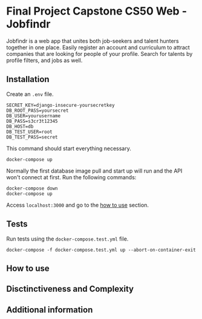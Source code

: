 # Final Project Capstone CS50 Web - Jobfindr

Jobfindr is a web app that unites both job-seekers and talent hunters together in one place. Easily register an account and curriculum to attract companies that are looking for people of your profile. Search for talents by profile filters, and jobs as well.

## Installation

Create an `.env` file.

    SECRET_KEY=django-insecure-yoursecretkey
    DB_ROOT_PASS=yoursecret
    DB_USER=yourusername
    DB_PASS=s3cr3t12345
    DB_HOST=db
    DB_TEST_USER=root
    DB_TEST_PASS=secret

This command should start everything necessary.

    docker-compose up

Normally the first database image pull and start up will run and the API won't connect at first. Run the following commands:

    docker-compose down
    docker-compose up

Access `localhost:3000` and go to the [how to use](#how-to-use) section.

## Tests

Run tests using the `docker-compose.test.yml` file.

    docker-compose -f docker-compose.test.yml up --abort-on-container-exit

## How to use

## Disctinctiveness and Complexity

## Additional information

